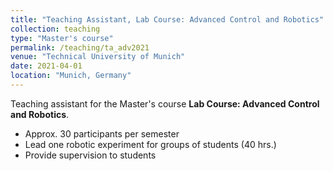 ```yaml
---
title: "Teaching Assistant, Lab Course: Advanced Control and Robotics"
collection: teaching
type: "Master's course"
permalink: /teaching/ta_adv2021
venue: "Technical University of Munich"
date: 2021-04-01
location: "Munich, Germany"
---
```


Teaching assistant for the Master's course <b>Lab Course: Advanced Control and Robotics</b>.

* Approx. 30 participants per semester
* Lead one robotic experiment for groups of students (40 hrs.) 
* Provide supervision to students